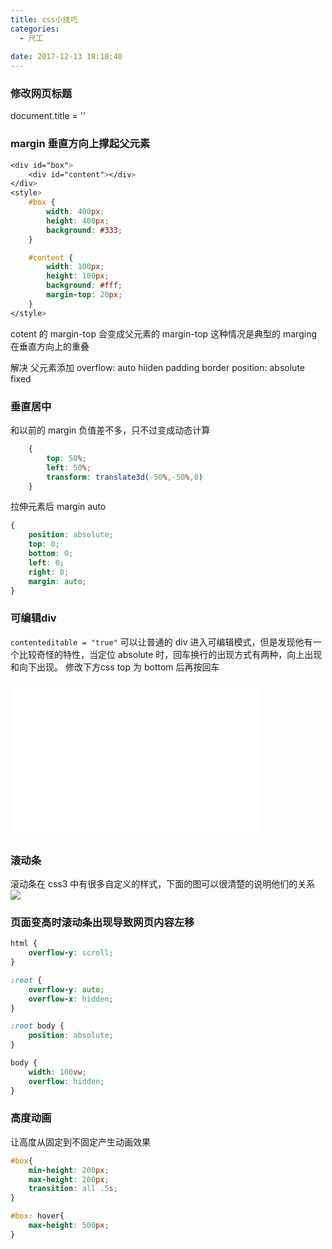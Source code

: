```yaml
---
title: css小技巧
categories:
  - 尺工
 
date: 2017-12-13 18:18:40
---
```

<p></p>
<!-- more -->

### 修改网页标题
document.title = ''

### margin 垂直方向上撑起父元素
```css
<div id="box">
	<div id="content"></div>
</div>
<style>
	#box {
		width: 400px;
		height: 400px;
		background: #333;
	}

	#content {
		width: 100px;
		height: 100px;
		background: #fff;
		margin-top: 20px;
	}
</style>
```
cotent 的 margin-top 会变成父元素的 margin-top
这种情况是典型的 marging 在垂直方向上的重叠

解决 父元素添加
overflow: auto hiiden
padding
border
position: absolute fixed
### 垂直居中
和以前的 margin 负值差不多，只不过变成动态计算
```css
	{
		top: 50%;
		left: 50%;
		transform: translate3d(-50%,-50%,0)
	}
```

拉伸元素后 margin auto
```css
{
	position: absolute;
	top: 0;
	bottom: 0;
	left: 0;
	right: 0;
	margin: auto;
}
```

### 可编辑div
`contenteditable = "true"` 可以让普通的 div 进入可编辑模式，但是发现他有一个比较奇怪的特性，当定位 absolute 时，回车换行的出现方式有两种，向上出现和向下出现。
修改下方css top 为 bottom 后再按回车

<iframe frameborder="no" border="0" marginwidth="0" marginheight="0" width=400 height=250 src="/demo/demo_171213"></iframe>

### 滚动条
滚动条在 css3 中有很多自定义的样式，下面的图可以很清楚的说明他们的关系
<img src="http://upload-images.jianshu.io/upload_images/4415565-784b4b9fe215261f.png?imageMogr2/auto-orient/strip%7CimageView2/2/w/700"/>

### 页面变高时滚动条出现导致网页内容左移
```css
html {
	overflow-y: scroll;
}

:root {
	overflow-y: auto;
	overflow-x: hidden;
}

:root body {
	position: absolute;
}

body {
	width: 100vw;
	overflow: hidden;
}
```
### 高度动画
让高度从固定到不固定产生动画效果
```css
#box{
	min-height: 200px;
	max-height: 200px;
	transition: all .5s;
}

#box: hover{
	max-height: 500px;
}
```
